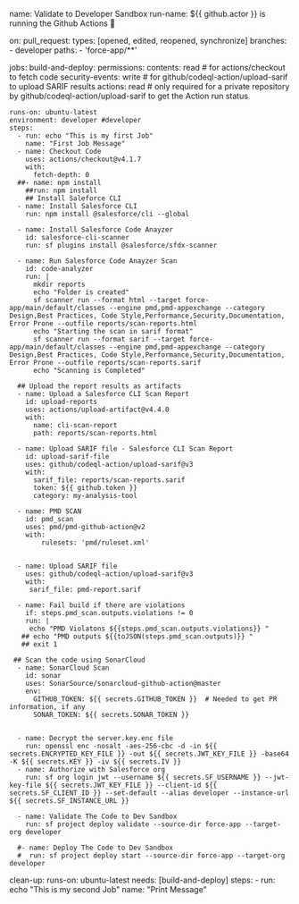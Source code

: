 name: Validate to Developer Sandbox
run-name: ${{ github.actor }} is running the Github Actions 🚀

on:
  pull_request:
    types: [opened, edited, reopened, synchronize]
    branches:
      - developer
    paths:
      - 'force-app/**'

jobs:
  build-and-deploy:
    permissions:
      contents: read # for actions/checkout to fetch code
      security-events: write # for github/codeql-action/upload-sarif to upload SARIF results
      actions: read # only required for a private repository by github/codeql-action/upload-sarif to get the Action run status

    runs-on: ubuntu-latest
    environment: developer #developer
    steps:
      - run: echo "This is my first Job"
        name: "First Job Message"
      - name: Checkout Code
        uses: actions/checkout@v4.1.7
        with:
          fetch-depth: 0
      ##- name: npm install
        ##run: npm install
        ## Install Saleforce CLI
      - name: Install Salesforce CLI
        run: npm install @salesforce/cli --global 

      - name: Install Salesforce Code Anayzer
        id: salesforce-cli-scanner
        run: sf plugins install @salesforce/sfdx-scanner

      - name: Run Salesforce Code Anayzer Scan
        id: code-analyzer
        run: |
          mkdir reports
          echo "Folder is created"
          sf scanner run --format html --target force-app/main/default/classes --engine pmd,pmd-appexchange --category Design,Best Practices, Code Style,Performance,Security,Documentation, Error Prone --outfile reports/scan-reports.html
          echo "Starting the scan in sarif format"
          sf scanner run --format sarif --target force-app/main/default/classes --engine pmd,pmd-appexchange --category Design,Best Practices, Code Style,Performance,Security,Documentation, Error Prone --outfile reports/scan-reports.sarif
          echo "Scanning is Completed"
     
      ## Upload the report results as artifacts
      - name: Upload a Salesforce CLI Scan Report
        id: upload-reports
        uses: actions/upload-artifact@v4.4.0
        with:
          name: cli-scan-report
          path: reports/scan-reports.html

      - name: Upload SARIF file - Salesforce CLI Scan Report
        id: upload-sarif-file
        uses: github/codeql-action/upload-sarif@v3
        with:
          sarif_file: reports/scan-reports.sarif
          token: ${{ github.token }}
          category: my-analysis-tool

      - name: PMD SCAN
        id: pmd_scan
        uses: pmd/pmd-github-action@v2
        with:
            rulesets: 'pmd/ruleset.xml'


      - name: Upload SARIF file
        uses: github/codeql-action/upload-sarif@v3
        with:
         sarif_file: pmd-report.sarif
    
      - name: Fail build if there are violations
        if: steps.pmd_scan.outputs.violations != 0
        run: |
         echo "PMD Violatons ${{steps.pmd_scan.outputs.violations}} "
       ## echo "PMD outputs ${{toJSON(steps.pmd_scan.outputs)}} "
       ## exit 1
    
     ## Scan the code using SonarCloud
      - name: SonarCloud Scan
        id: sonar
        uses: SonarSource/sonarcloud-github-action@master
        env:
          GITHUB_TOKEN: ${{ secrets.GITHUB_TOKEN }}  # Needed to get PR information, if any
          SONAR_TOKEN: ${{ secrets.SONAR_TOKEN }}
   

      - name: Decrypt the server.key.enc file
        run: openssl enc -nosalt -aes-256-cbc -d -in ${{ secrets.ENCRYPTED_KEY_FILE }} -out ${{ secrets.JWT_KEY_FILE }} -base64 -K ${{ secrets.KEY }} -iv ${{ secrets.IV }}
      - name: Authorize with Salesforce org
        run: sf org login jwt --username ${{ secrets.SF_USERNAME }} --jwt-key-file ${{ secrets.JWT_KEY_FILE }} --client-id ${{ secrets.SF_CLIENT_ID }} --set-default --alias developer --instance-url ${{ secrets.SF_INSTANCE_URL }}
      
      - name: Validate The Code to Dev Sandbox
        run: sf project deploy validate --source-dir force-app --target-org developer

      #- name: Deploy The Code to Dev Sandbox
      #  run: sf project deploy start --source-dir force-app --target-org developer
      
  clean-up:
    runs-on: ubuntu-latest
    needs: [build-and-deploy]
    steps:
      - run: echo "This is my second Job"
        name: "Print Message"